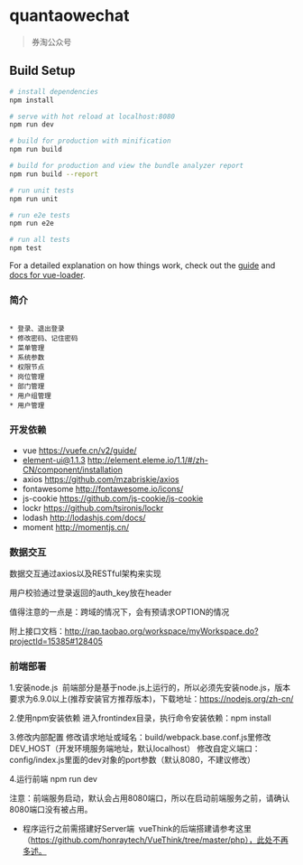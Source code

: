# quantaowechat

> 券淘公众号

## Build Setup

``` bash
# install dependencies
npm install

# serve with hot reload at localhost:8080
npm run dev

# build for production with minification
npm run build

# build for production and view the bundle analyzer report
npm run build --report

# run unit tests
npm run unit

# run e2e tests
npm run e2e

# run all tests
npm test
```

For a detailed explanation on how things work, check out the [guide](http://vuejs-templates.github.io/webpack/) and [docs for vue-loader](http://vuejs.github.io/vue-loader).


### 简介
```

* 登录、退出登录
* 修改密码、记住密码
* 菜单管理
* 系统参数
* 权限节点
* 岗位管理
* 部门管理
* 用户组管理
* 用户管理
```

### 开发依赖
* vue <https://vuefe.cn/v2/guide/>
* element-ui@1.1.3  <http://element.eleme.io/1.1/#/zh-CN/component/installation>
* axios  <https://github.com/mzabriskie/axios>
* fontawesome <http://fontawesome.io/icons/>
* js-cookie  <https://github.com/js-cookie/js-cookie>
* lockr  <https://github.com/tsironis/lockr>
* lodash  <http://lodashjs.com/docs/>
* moment  <http://momentjs.cn/>


### 数据交互
数据交互通过axios以及RESTful架构来实现

用户校验通过登录返回的auth_key放在header

值得注意的一点是：跨域的情况下，会有预请求OPTION的情况

附上接口文档：<http://rap.taobao.org/workspace/myWorkspace.do?projectId=15385#128405>


### 前端部署

1.安装node.js
  前端部分是基于node.js上运行的，所以必须先安装node.js，版本要求为6.9.0以上(推荐安装官方推荐版本)，下载地址：https://nodejs.org/zh-cn/

2.使用npm安装依赖
  进入frontindex目录，执行命令安装依赖：npm install

3.修改内部配置
  修改请求地址或域名：build/webpack.base.conf.js里修改DEV_HOST（开发环境服务端地址，默认localhost）
  修改自定义端口：config/index.js里面的dev对象的port参数（默认8080，不建议修改）

4.运行前端
  npm run dev

注意：前端服务启动，默认会占用8080端口，所以在启动前端服务之前，请确认8080端口没有被占用。

* 程序运行之前需搭建好Server端
  vueThink的后端搭建请参考这里（https://github.com/honraytech/VueThink/tree/master/php），此处不再多述。
